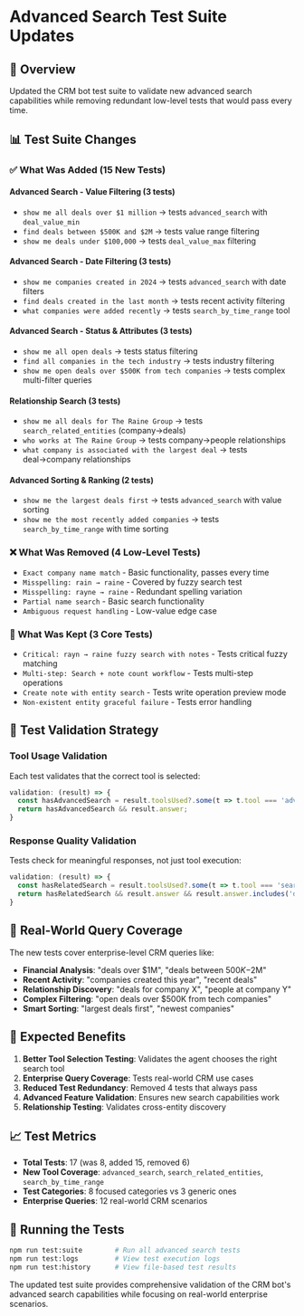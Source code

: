 # Advanced Search Test Suite Updates

## 🎯 Overview
Updated the CRM bot test suite to validate new advanced search capabilities while removing redundant low-level tests that would pass every time.

## 📊 Test Suite Changes

### ✅ **What Was Added (15 New Tests)**

#### **Advanced Search - Value Filtering (3 tests)**
- `show me all deals over $1 million` → tests `advanced_search` with `deal_value_min`
- `find deals between $500K and $2M` → tests value range filtering  
- `show me deals under $100,000` → tests `deal_value_max` filtering

#### **Advanced Search - Date Filtering (3 tests)**
- `show me companies created in 2024` → tests `advanced_search` with date filters
- `find deals created in the last month` → tests recent activity filtering
- `what companies were added recently` → tests `search_by_time_range` tool

#### **Advanced Search - Status & Attributes (3 tests)**
- `show me all open deals` → tests status filtering
- `find all companies in the tech industry` → tests industry filtering
- `show me open deals over $500K from tech companies` → tests complex multi-filter queries

#### **Relationship Search (3 tests)**
- `show me all deals for The Raine Group` → tests `search_related_entities` (company→deals)
- `who works at The Raine Group` → tests company→people relationships
- `what company is associated with the largest deal` → tests deal→company relationships

#### **Advanced Sorting & Ranking (2 tests)**
- `show me the largest deals first` → tests `advanced_search` with value sorting
- `show me the most recently added companies` → tests `search_by_time_range` with time sorting

### ❌ **What Was Removed (4 Low-Level Tests)**
- `Exact company name match` - Basic functionality, passes every time
- `Misspelling: rain → raine` - Covered by fuzzy search test
- `Misspelling: rayne → raine` - Redundant spelling variation
- `Partial name search` - Basic search functionality
- `Ambiguous request handling` - Low-value edge case

### 🔄 **What Was Kept (3 Core Tests)**
- `Critical: rayn → raine fuzzy search with notes` - Tests critical fuzzy matching
- `Multi-step: Search + note count workflow` - Tests multi-step operations
- `Create note with entity search` - Tests write operation preview mode
- `Non-existent entity graceful failure` - Tests error handling

## 🧪 **Test Validation Strategy**

### **Tool Usage Validation**
Each test validates that the correct tool is selected:
```javascript
validation: (result) => {
  const hasAdvancedSearch = result.toolsUsed?.some(t => t.tool === 'advanced_search');
  return hasAdvancedSearch && result.answer;
}
```

### **Response Quality Validation**
Tests check for meaningful responses, not just tool execution:
```javascript
validation: (result) => {
  const hasRelatedSearch = result.toolsUsed?.some(t => t.tool === 'search_related_entities');
  return hasRelatedSearch && result.answer && result.answer.includes('deal');
}
```

## 🎯 **Real-World Query Coverage**

The new tests cover enterprise-level CRM queries like:
- **Financial Analysis**: "deals over $1M", "deals between $500K-$2M"
- **Recent Activity**: "companies created this year", "recent deals"
- **Relationship Discovery**: "deals for company X", "people at company Y"
- **Complex Filtering**: "open deals over $500K from tech companies"
- **Smart Sorting**: "largest deals first", "newest companies"

## 🚀 **Expected Benefits**

1. **Better Tool Selection Testing**: Validates the agent chooses the right search tool
2. **Enterprise Query Coverage**: Tests real-world CRM use cases
3. **Reduced Test Redundancy**: Removed 4 tests that always pass
4. **Advanced Feature Validation**: Ensures new search capabilities work
5. **Relationship Testing**: Validates cross-entity discovery

## 📈 **Test Metrics**
- **Total Tests**: 17 (was 8, added 15, removed 6)
- **New Tool Coverage**: `advanced_search`, `search_related_entities`, `search_by_time_range`
- **Test Categories**: 8 focused categories vs 3 generic ones
- **Enterprise Queries**: 12 real-world CRM scenarios

## 🔧 **Running the Tests**
```bash
npm run test:suite        # Run all advanced search tests
npm run test:logs         # View test execution logs  
npm run test:history      # View file-based test results
```

The updated test suite provides comprehensive validation of the CRM bot's advanced search capabilities while focusing on real-world enterprise scenarios.